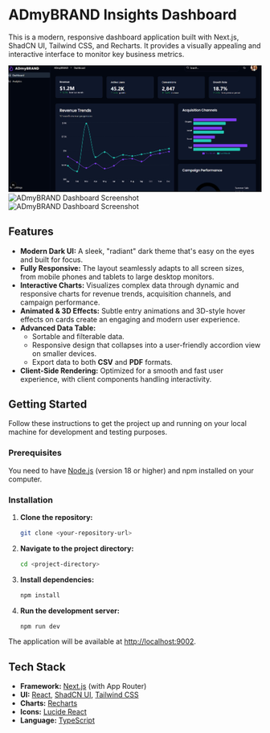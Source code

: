 # ADmyBRAND Insights Dashboard

This is a modern, responsive dashboard application built with Next.js, ShadCN UI, Tailwind CSS, and Recharts. It provides a visually appealing and interactive interface to monitor key business metrics.

![ADmyBRAND Dashboard Screenshot](https://github.com/Rishi-Rana01/ADmyBRAND-Insight/blob/main/Screenshot%202025-07-31%20150013.png)
![ADmyBRAND Dashboard Screenshot](https://placehold.co/800x450.png)
![ADmyBRAND Dashboard Screenshot](https://placehold.co/800x450.png)

## Features

- **Modern Dark UI:** A sleek, "radiant" dark theme that's easy on the eyes and built for focus.
- **Fully Responsive:** The layout seamlessly adapts to all screen sizes, from mobile phones and tablets to large desktop monitors.
- **Interactive Charts:** Visualizes complex data through dynamic and responsive charts for revenue trends, acquisition channels, and campaign performance.
- **Animated & 3D Effects:** Subtle entry animations and 3D-style hover effects on cards create an engaging and modern user experience.
- **Advanced Data Table:**
    - Sortable and filterable data.
    - Responsive design that collapses into a user-friendly accordion view on smaller devices.
    - Export data to both **CSV** and **PDF** formats.
- **Client-Side Rendering:** Optimized for a smooth and fast user experience, with client components handling interactivity.

## Getting Started

Follow these instructions to get the project up and running on your local machine for development and testing purposes.

### Prerequisites

You need to have [Node.js](https://nodejs.org/) (version 18 or higher) and npm installed on your computer.

### Installation

1.  **Clone the repository:**
    ```bash
    git clone <your-repository-url>
    ```

2.  **Navigate to the project directory:**
    ```bash
    cd <project-directory>
    ```

3.  **Install dependencies:**
    ```bash
    npm install
    ```

4.  **Run the development server:**
    ```bash
    npm run dev
    ```

The application will be available at [http://localhost:9002](http://localhost:9002).

## Tech Stack

- **Framework:** [Next.js](https://nextjs.org/) (with App Router)
- **UI:** [React](https://react.dev/), [ShadCN UI](https://ui.shadcn.com/), [Tailwind CSS](https://tailwindcss.com/)
- **Charts:** [Recharts](https://recharts.org/)
- **Icons:** [Lucide React](https://lucide.dev/)
- **Language:** [TypeScript](https://www.typescriptlang.org/)
